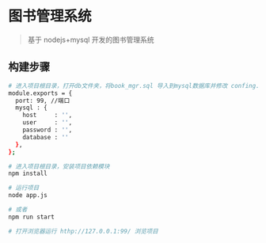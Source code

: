 # 图书管理系统

> 基于 nodejs+mysql 开发的图书管理系统

## 构建步骤

```bash
# 进入项目根目录，打开db文件夹，将book_mgr.sql 导入到mysql数据库并修改 confing.js 配置文件。
module.exports = {
  port: 99, //端口
  mysql : {
    host     : '',
    user     : '',
    password : '',
    database : ''
  },
};

# 进入项目根目录，安装项目依赖模块
npm install

# 运行项目
node app.js

# 或者
npm run start

# 打开浏览器运行 hthp://127.0.0.1:99/ 浏览项目

```

